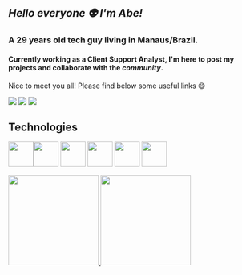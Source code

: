 ## _Hello everyone 👽 I'm Abe!_


### A 29 years old tech guy living in Manaus/Brazil.
#### Currently working as a Client Support Analyst, I'm here to post my projects and collaborate with the *community*. 
Nice to meet you all!
Please find below some useful links 😄<br>

<div>
<a href="https://www.instagram.com/meloabraaoo/" target="_blank"><img src="https://img.shields.io/badge/-Instagram-%23E4405F?style=for-the-badge&logo=instagram&logoColor=white" target="_blank"></a>
<a href="https://www.linkedin.com/in/abraaomelomec/" target="_blank"><img src="https://img.shields.io/badge/-LinkedIn-%230077B5?style=for-the-badge&logo=linkedin&logoColor=white" target="_blank"></a>   
<a href = "mailto:abraao.st.melo@gmail.com"><img src="https://img.shields.io/badge/Gmail-D14836?style=for-the-badge&logo=gmail&logoColor=white" target="_blank"></a>
</div>

## Technologies
<img src="https://cdn.jsdelivr.net/gh/devicons/devicon/icons/git/git-original.svg" width="50" height="50"/><img src="https://cdn.jsdelivr.net/gh/devicons/devicon/icons/html5/html5-original.svg" width="50" height="50"/> <img src="https://cdn.jsdelivr.net/gh/devicons/devicon/icons/css3/css3-original.svg" width="50" height="50"/>
<img src="https://cdn.jsdelivr.net/gh/devicons/devicon/icons/android/android-original.svg" width="50" height="50"/> <img src="https://cdn.jsdelivr.net/gh/devicons/devicon/icons/java/java-original.svg" width="50" height="50"/> <img src="https://cdn.jsdelivr.net/gh/devicons/devicon/icons/python/python-original.svg" width="50" height="50"/>

<div>
<a href="https://github.com/abraaomelo">
<img height="180em" src="https://github-readme-stats.vercel.app/api/top-langs/?username=abraaomelo&layout=compact&langs_count=7&theme=dracula"/>
<img height="180em" src="https://github-readme-stats.vercel.app/api?username=abraaomelo&show_icons=true&theme=dracula&include_all_commits=true&count_private=true"/>
</div>        


